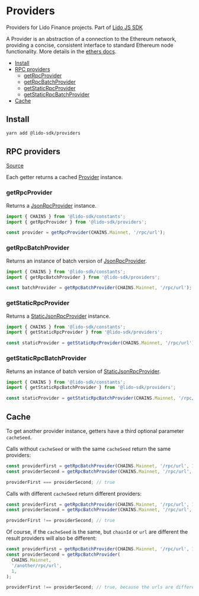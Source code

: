 # Providers

Providers for Lido Finance projects.
Part of [Lido JS SDK](https://github.com/lidofinance/lido-js-sdk/#readme)

A Provider is an abstraction of a connection to the Ethereum network, providing a concise, consistent interface to standard Ethereum node functionality. More details in the [ethers docs](https://docs.ethers.io/v5/api/providers/).

- [Install](#install)
- [RPC providers](#rpc-providers)
  - [getRpcProvider](#getrpcprovider)
  - [getRpcBatchProvider](#getrpcbatchprovider)
  - [getStaticRpcProvider](#getstaticrpcprovider)
  - [getStaticRpcBatchProvider](#getstaticrpcbatchprovider)
- [Cache](#cache)

## Install

```bash
yarn add @lido-sdk/providers
```

## RPC providers

[Source](src/providersRPC.ts)

Each getter returns a cached [Provider](https://docs.ethers.io/v5/api/providers/provider/) instance.

### getRpcProvider

Returns a [JsonRpcProvider](https://docs.ethers.io/v5/api/providers/jsonrpc-provider/#JsonRpcProvider) instance.

```ts
import { CHAINS } from '@lido-sdk/constants';
import { getRpcProvider } from '@lido-sdk/providers';

const provider = getRpcProvider(CHAINS.Mainnet, '/rpc/url');
```

### getRpcBatchProvider

Returns an instance of batch version of [JsonRpcProvider](https://docs.ethers.io/v5/api/providers/jsonrpc-provider/#JsonRpcProvider).

```ts
import { CHAINS } from '@lido-sdk/constants';
import { getRpcBatchProvider } from '@lido-sdk/providers';

const batchProvider = getRpcBatchProvider(CHAINS.Mainnet, '/rpc/url');
```

### getStaticRpcProvider

Returns a [StaticJsonRpcProvider](https://docs.ethers.io/v5/api/providers/jsonrpc-provider/#StaticJsonRpcProvider) instance.

```ts
import { CHAINS } from '@lido-sdk/constants';
import { getStaticRpcProvider } from '@lido-sdk/providers';

const staticProvider = getStaticRpcProvider(CHAINS.Mainnet, '/rpc/url');
```

### getStaticRpcBatchProvider

Returns an instance of batch version of [StaticJsonRpcProvider](https://docs.ethers.io/v5/api/providers/jsonrpc-provider/#StaticJsonRpcProvider).

```ts
import { CHAINS } from '@lido-sdk/constants';
import { getStaticRpcBatchProvider } from '@lido-sdk/providers';

const staticProvider = getStaticRpcBatchProvider(CHAINS.Mainnet, '/rpc/url');
```

## Cache

To get another provider instance, getters have a third optional parameter `cacheSeed`.

Calls without `cacheSeed` or with the same `cacheSeed` return the same providers:

```ts
const providerFirst = getRpcBatchProvider(CHAINS.Mainnet, '/rpc/url', 1);
const providerSecond = getRpcBatchProvider(CHAINS.Mainnet, '/rpc/url', 1);

providerFirst === providerSecond; // true
```

Calls with different `cacheSeed` return different providers:

```ts
const providerFirst = getRpcBatchProvider(CHAINS.Mainnet, '/rpc/url', 1);
const providerSecond = getRpcBatchProvider(CHAINS.Mainnet, '/rpc/url', 2);

providerFirst !== providerSecond; // true
```

Of course, if the `cacheSeed` is the same, but `chainId` or `url` are different the result providers will also be different:

```ts
const providerFirst = getRpcBatchProvider(CHAINS.Mainnet, '/rpc/url', 1);
const providerSecond = getRpcBatchProvider(
  CHAINS.Mainnet,
  '/another/rpc/url',
  1,
);

providerFirst !== providerSecond; // true, because the urls are different
```
